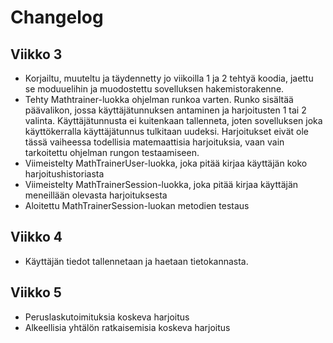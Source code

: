 # Changelog

## Viikko 3

* Korjailtu, muuteltu ja täydennetty jo viikoilla 1 ja 2 tehtyä koodia, jaettu se moduuelihin ja muodostettu sovelluksen hakemistorakenne.
* Tehty Mathtrainer-luokka ohjelman runkoa varten. Runko sisältää päävalikon, jossa käyttäjätunnuksen antaminen ja harjoitusten 1 tai 2 valinta. Käyttäjätunnusta ei kuitenkaan tallenneta, joten sovelluksen joka käyttökerralla käyttäjätunnus tulkitaan uudeksi. Harjoitukset eivät ole tässä vaiheessa todellisia matemaattisia harjoituksia, vaan vain tarkoitettu ohjelman rungon testaamiseen. 
* Viimeistelty MathTrainerUser-luokka, joka pitää kirjaa käyttäjän koko harjoitushistoriasta
* Viimeistelty MathTrainerSession-luokka, joka pitää kirjaa käyttäjän meneillään olevasta harjoituksesta
* Aloitettu MathTrainerSession-luokan metodien testaus

## Viikko 4
* Käyttäjän tiedot tallennetaan ja haetaan tietokannasta.

## Viikko 5
* Peruslaskutoimituksia koskeva harjoitus
* Alkeellisia yhtälön ratkaisemisia koskeva harjoitus

